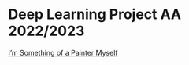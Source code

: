 # Deep Learning Project AA 2022/2023

[I’m Something of a Painter Myself](https://www.kaggle.com/competitions/gan-getting-started/overview)

